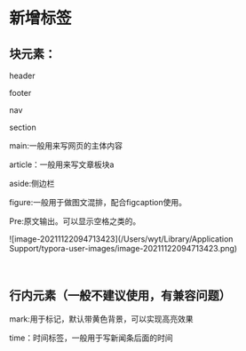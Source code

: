 # 新增标签

## 块元素：

header

footer

nav

section

main:一般用来写网页的主体内容

article：一般用来写文章板块a

aside:侧边栏

figure:一般用于做图文混排，配合figcaption使用。

Pre:原文输出。可以显示空格之类的。

![image-20211122094713423](/Users/wyt/Library/Application Support/typora-user-images/image-20211122094713423.png)

​	

## 行内元素（一般不建议使用，有兼容问题）

mark:用于标记，默认带黄色背景，可以实现高亮效果

time：时间标签，一般用于写新闻条后面的时间



